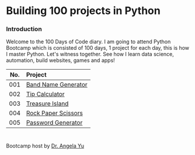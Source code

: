 # Building 100 projects in Python

### Introduction
Welcome to the 100 Days of Code diary. I am going to attend Python Bootcamp which is consisted of 100 days, 1 project for each day, this is how I master Python. 
Let's witness together. See how I learn data science, automation, build websites, games and apps!



|No.|Project|
|:-:|:--|
|001|[Band Name Generator](https://github.com/kkwwym/Building-100-projects-in-Python/blob/main/100projects/Project%23001-Band_Name_Generator.ipynb)|
|002|[Tip Calculator](https://github.com/kkwwym/Building-100-projects-in-Python/blob/main/100projects/Project%23002-Tip_Calculator.ipynb)|
|003|[Treasure Island](https://github.com/kkwwym/Building-100-projects-in-Python/blob/main/100projects/Project%23003-Tresure_Island.ipynb)|
|004|[Rock Paper Scissors](https://github.com/kkwwym/Building-100-projects-in-Python/blob/main/100projects/Project%23004-Rock_Paper_Scissors.ipynb)|
|005|[Password Generator](https://github.com/kkwwym/Building-100-projects-in-Python/blob/main/100projects/%20Project%23005-Password_Generator.ipynb)|
#
Bootcamp host by [Dr. Angela Yu](https://www.udemy.com/course/100-days-of-code/)
